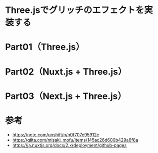 # Three.jsでグリッチのエフェクトを実装する



# Part01（Three.js）



# Part02（Nuxt.js + Three.js）



# Part03（Next.js + Three.js）




# 参考

- https://note.com/unshift/n/n0f707c95912e
- https://qiita.com/misaki_mofu/items/145ac26d600b429a6f8a
- https://ja.nuxtjs.org/docs/2.x/deployment/github-pages

